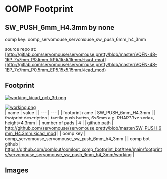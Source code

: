 # OOMP Footprint  
## SW_PUSH_6mm_H4.3mm  by none  
  
oomp key: oomp_servomouse_servomouse_sw_push_6mm_h4_3mm  
  
source repo at: [http://gitlab.com/servomouse/servomouse.pretty/blob/master/VQFN-48-1EP_7x7mm_P0.5mm_EP5.15x5.15mm.kicad_mod](http://gitlab.com/servomouse/servomouse.pretty/blob/master/VQFN-48-1EP_7x7mm_P0.5mm_EP5.15x5.15mm.kicad_mod)  
## Footprint  
  
[![working_kicad_pcb_3d.png](working_kicad_pcb_3d_600.png)](working_kicad_pcb_3d.png)  
  
[![working.png](working_600.png)](working.png)  
| name | value | 
| --- | --- | 
| footprint name | SW_PUSH_6mm_H4.3mm | 
| footprint description | tactile push button, 6x6mm e.g. PHAP33xx series, height=4.3mm | 
| number of pads | 4 | 
| github path | http://github.com/servomouse/servomouse.pretty/blob/master/SW_PUSH_6mm_H4.3mm.kicad_mod | 
| oomp key | oomp_servomouse_servomouse_sw_push_6mm_h4_3mm | 
| oomp bot github | https://github.com/oomlout/oomlout_oomp_footprint_bot/tree/main/footprints/servomouse_servomouse_sw_push_6mm_h4_3mm/working | 
## Images  
